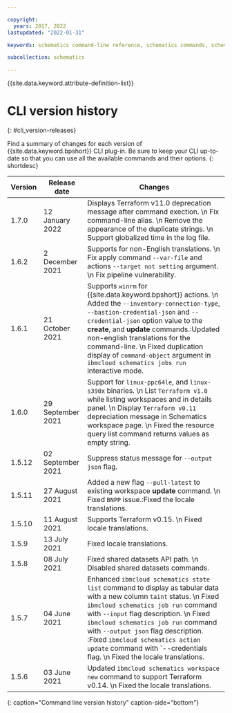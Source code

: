 ```yaml
---

copyright:
  years: 2017, 2022
lastupdated: "2022-01-31"

keywords: schematics command-line reference, schematics commands, schematics command-line, schematics reference, command-line, change log, command-line releases

subcollection: schematics

---
```


{{site.data.keyword.attribute-definition-list}}

# CLI version history 
{: #cli_version-releases}

Find a summary of changes for each version of {{site.data.keyword.bpshort}} CLI plug-in. Be sure to keep your CLI up-to-date so that you can use all the available commands and their options.
{: shortdesc}

| Version | Release date | Changes |
| ----- | ------- | -------------- |
| 1.7.0 | 12 January 2022 | Displays Terraform v11.0 deprecation message after command exection.  \n Fix command-line alias.  \n Remove the appearance of the duplicate strings.  \n  Support globalized time in the log file. |
| 1.6.2 | 2 December 2021 | Supports for non-English translations.  \n Fix apply command `--var-file` and actions `--target not setting` argument.  \n Fix pipeline vulnerability.|
| 1.6.1 | 21 October 2021 | Supports `winrm` for {{site.data.keyword.bpshort}} actions.  \n Added the `--inventory-connection-type`, `--bastion-credential-json` and `--credential-json` option value to the **create**, and **update** commands.:Updated non-english translations for the command-line.  \n Fixed duplication display of `command-object` argument in `ibmcloud schematics jobs run` interactive mode.|
| 1.6.0 | 29 September 2021 | Support for `linux-ppc64le`, and `linux-s390x` binaries.  \n List `Terraform v1.0` while listing workspaces and in details panel.  \n Display `Terraform v0.11` depreciation message in Schematics workspace page.  \n Fixed the resource query list command returns values as empty string.|
| 1.5.12 | 02 September 2021 | Suppress status message for `--output json` flag.|
| 1.5.11 | 27 August 2021 | Added a new flag `--pull-latest` to existing workspace **update** command.  \n Fixed `BNPP` issue.:Fixed the locale translations.|
| 1.5.10 | 11 August 2021 | Supports Terraform v0.15.  \n Fixed locale translations.|
| 1.5.9 | 13 July 2021 | Fixed locale translations.|
| 1.5.8 | 08 July 2021 | Fixed shared datasets API path.  \n Disabled shared datasets commands.|
| 1.5.7 | 04 June 2021 | Enhanced `ibmcloud schematics state list` command to display as tabular data with a new column `taint` status.  \n Fixed `ibmcloud schematics job run` command with `--input` flag description.  \n Fixed `ibmcloud schematics job run` command with `--output json` flag description. :Fixed `ibmcloud schematics action update` command with `--credentials flag.  \n Fixed the locale translations.|
| 1.5.6 | 03 June 2021 | Updated `ibmcloud schematics workspace new` command to support Terraform v0.14.  \n Fixed the locale translations.|
{: caption="Command line version history" caption-side="bottom"}

